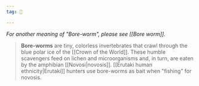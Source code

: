 ```yaml
---
tag: 👹

---
```

*For another meaning of "Bore-worm", please see [[Bore worm]].*
> **Bore-worms** are tiny, colorless invertebrates that crawl through the blue polar ice of the [[Crown of the World]]. These humble scavengers feed on lichen and microorganisms and, in turn, are eaten by the amphibian [[Novosi|novosis]]. [[Erutaki human ethnicity|Erutaki]] hunters use bore-worms as bait when "fishing" for novosis.







